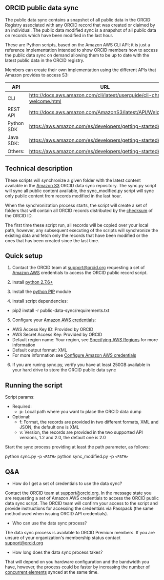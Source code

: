 ﻿## ORCID public data sync

The public data sync contains a snapshot of all public data in the ORCID Registry associated with any ORCID record that was created or claimed by an individual. The public data modified sync is a snapshot of all public data on records which have been modified in the last hour.

These are Python scripts, based on the Amazon AWS CLI API; it is just a reference implementation intended to show ORCID members how to access the public data sync on demand allowing them to be up to date with the latest public data in the ORCID registry.

Members can create their own implementation using the different APIs that Amazon provides to access S3: 

| API | URL |
| --- | --- |
| CLI | http://docs.aws.amazon.com/cli/latest/userguide/cli-chap-welcome.html |
| REST API | http://docs.aws.amazon.com/AmazonS3/latest/API/Welcome.html |
| Python SDK | https://aws.amazon.com/es/developers/getting-started/python/ |
| Java SDK: | https://aws.amazon.com/es/developers/getting-started/java/ |
| Others: | https://aws.amazon.com/es/developers/getting-started/ |

## Technical description

These scripts will synchronize a given folder with the latest content available in the [Amazon S3](https://aws.amazon.com/s3) ORCID data sync repository. The sync.py script will sync all public content available, the sync_modified.py script will sync only public content from records modified in the last hour.

When the synchronization process starts, the script will create a set of folders that will contain all ORCID records distributed by the [checksum](http://support.orcid.org/knowledgebase/articles/116780-structure-of-the-orcid-identifier) of the ORCID ID.

The first time these script run, all records will be copied over your local path, however, any subsequent executing of the scripts will synchronize the existing data and fetch only the records that have been modified or the ones that has been created since the last time.

## Quick setup

1. Contact the ORCID team at [support@orcid.org](mailto:support@orcid.org) requesting a set of [Amazon AWS](https://aws.amazon.com) credentials to access the ORCID public record script.

2. Install [python 2.7.6+](https://www.python.org/download/releases/2.7/)

3. Install the [python PIP](https://pip.pypa.io/en/stable/installing/) module

4. Install script dependencies:
  * pip2 install -r public-data-sync/requirements.txt

5. Configure your [Amazon AWS credentials](https://aws.amazon.com):

  * AWS Access Key ID: Provided by ORCID
  * AWS Secret Access Key: Provided by ORCID
  * Default region name: Your region, see [Specifying AWS Regions](http://docs.aws.amazon.com/powershell/latest/userguide/pstools-installing-specifying-region.html) for more information
  * Default output format: XML
  * For more information see [Configure Amazon AWS credentials](http://docs.aws.amazon.com/cli/latest/userguide/cli-chap-getting-started.html#cli-using-examples)

6. If you are runing sync.py, verify you have at least 250GB available in your hard drive to store the ORCID public data sync
 
## Running the script

Script params: 

* Required:
   * p: Local path where you want to place the ORCID data dump
* Optional:
   * f: Format, the records are provided in two different formats, XML and JSON, the default one is XML
   * v: Version, the records are provided in the two supported API versions, 1.2 and 2.0, the default one is 2.0
   
Start the sync process providing at least the path parameter, as follows:   

python sync.py -p `<PATH>`
python sync_modified.py -p `<PATH>`

## Q&A

+ How do I get a set of credentials to use the data sync?

Contact the ORCID team at [support@orcid.org](mailto:support@orcid.org). In the message state you are requesting a set of Amazon AWS credentials to access the ORCID public data sync script. The ORCID team will confirm your access to the script and provide instructions for accessing the credentials via Passpack (the same method used when issuing ORCID API credentials).

+ Who can use the data sync process?

The data sync process is available to ORCID Premium members. If you are unsure of your organization's membership status contact [support@orcid.org](mailto:support@orcid.org) 

+ How long does the data sync process takes?

That will depend on you hardware configuration and the bandwidth you have, however, the process could be faster by increasing the [number of concurrent elements](http://docs.aws.amazon.com/cli/latest/topic/s3-config.html) synced at the same time.
